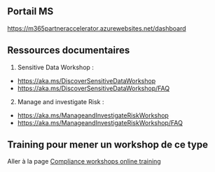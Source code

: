 ## Portail MS
https://m365partneraccelerator.azurewebsites.net/dashboard

## Ressources documentaires
1. Sensitive Data Workshop : 
- https://aka.ms/DiscoverSensitiveDataWorkshop
- https://aka.ms/DiscoverSensitiveDataWorkshop/FAQ
2. Manage and investigate Risk : 
- https://aka.ms/ManageandInvestigateRiskWorkshop
- https://aka.ms/ManageandInvestigateRiskWorkshop/FAQ

## Training pour mener un workshop de ce type
Aller à la page [Compliance workshops online training](/Compliance-et-Sécurité/2-%2D-Autoformation/Compliance-workshops-online-training)
